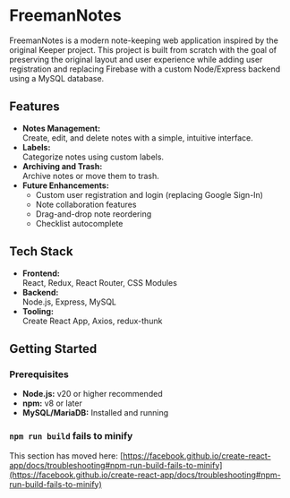 # FreemanNotes

FreemanNotes is a modern note-keeping web application inspired by the original Keeper project. This project is built from scratch with the goal of preserving the original layout and user experience while adding user registration and replacing Firebase with a custom Node/Express backend using a MySQL database. 

## Features

- **Notes Management:**  
  Create, edit, and delete notes with a simple, intuitive interface.
- **Labels:**  
  Categorize notes using custom labels.
- **Archiving and Trash:**  
  Archive notes or move them to trash.
- **Future Enhancements:**  
  - Custom user registration and login (replacing Google Sign-In)  
  - Note collaboration features  
  - Drag-and-drop note reordering  
  - Checklist autocomplete

## Tech Stack

- **Frontend:**  
  React, Redux, React Router, CSS Modules
- **Backend:**  
  Node.js, Express, MySQL
- **Tooling:**  
  Create React App, Axios, redux-thunk

## Getting Started

### Prerequisites

- **Node.js:** v20 or higher recommended  
- **npm:** v8 or later  
- **MySQL/MariaDB:** Installed and running


### `npm run build` fails to minify

This section has moved here: [https://facebook.github.io/create-react-app/docs/troubleshooting#npm-run-build-fails-to-minify](https://facebook.github.io/create-react-app/docs/troubleshooting#npm-run-build-fails-to-minify)
